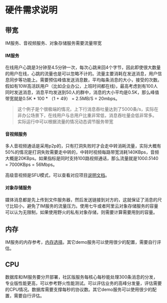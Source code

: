 # 硬件需求说明

## 带宽
IM服务、音视频服务、对象存储服务需要流量带宽

#### IM服务
在线用户心跳是3分钟至4.5分钟一次，每次心跳来回4个字节，因此即使很大数量的用户在线，心跳的流量也是可以忽略不计的。流量主要消耗在发送消息，用户信息同步等功能上。需要预估峰值发送消息数，平均每条消息的大小，接受的次数。假如有10W高活跃用户（比如企业办公，上班时间都在线)，最高考虑到有100人同时发送消息，消息平均发送到50人的群中，消息的大小平均是0.5K，那么峰值带宽就是0.5K * 100 * （1 + 49） = 2.5MB/S = 20mbps。
> 这个例子是个很极端的情况，上下行消息吞吐量达到了5000条/s，实际在非办公场景下，在线用户与总用户比重非常低，消息吞吐量会低非常多。
> 实际运行中可以根据流量的情况动态调节服务带宽

#### 音视频服务
多人音视频通话是采用p2p的，只有打洞失败时才会走中转消耗流量，实际大概有50%的情况是打洞失败需要走中转的，中转时视频每路带宽消耗140KBps，音频大概是20KBps。如果指标是同时支持100路视频通话，那么流量就是100*0.5*140 = 7000KBps = 56Mbps。

高级音视频是SFU模式，可以查看对应项目[说明文档](https://github.com/wildfirechat/wf-janus)。

#### 对象存储服务
媒体消息都是先上传到文件服务器，然后发送链接到对方的，这就保证了消息的尺寸比较小，避免了IM服务的流量压力。使用七牛或者阿里云对象存储服务的容量可以认为无限制，如果使用野火的私有对象存储，则需要计算需要用到的容量。

## 内存
IM服务的内存参考，[内存选择](server_memory.md)。其它demo服务可以使用很少的配置，需要自行评估。

## CPU
数据库和IM服务要分开部署，社区版服务每核心每秒能处理300条消息的分发，专业版性能更高，可以参考野火性能测试。可以评估业务的高峰分发量，评估需要的CPU情况。数据库需要支撑每秒的协议数。其它demo服务可以使用很少的配置，需要自行评估。

